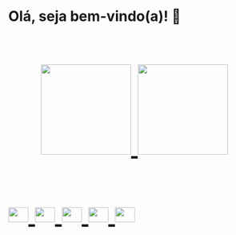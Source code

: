 <strong><h1>Olá, seja bem-vindo(a)! 👋<h1></strong> 
<div align="center">
  <a href="https://github.com/alinessantana">
  <img height="180em" src="https://github-readme-stats.vercel.app/api?username=alinessantana&show_icons=true&theme=dark&include_all_commits=true&count_private=true"/>
  <img height="180em" src="https://github-readme-stats.vercel.app/api/top-langs/?username=alinessantana&layout=compact&langs_count=7&theme=dark"/>
</div>

<div style="display: inline_block"><br>
<img align="center" alt="Aline-android" height="30" width="40" src="https://cdn.jsdelivr.net/gh/devicons/devicon/icons/android/android-original.svg"/>
<img align="center" alt="Aline-ko" height="30" width="40" src="https://cdn.jsdelivr.net/gh/devicons/devicon/icons/kotlin/kotlin-original.svg" />
<img align="center" alt="Aline-dart" height="30" width="40" src="https://cdn.jsdelivr.net/gh/devicons/devicon/icons/dart/dart-original.svg" /> 
<img align="center" alt="Aline-flutter" height="30" width="40"src="https://cdn.jsdelivr.net/gh/devicons/devicon/icons/flutter/flutter-original.svg" />         
<img align="center" alt="Aline-ADS" height="30" width="40" src="https://cdn.jsdelivr.net/gh/devicons/devicon/icons/androidstudio/androidstudio-original.svg" />

          
          
          
          

          
          
          
          
          

          
          
          
          
          
          

          
          
          


                      
</div>





